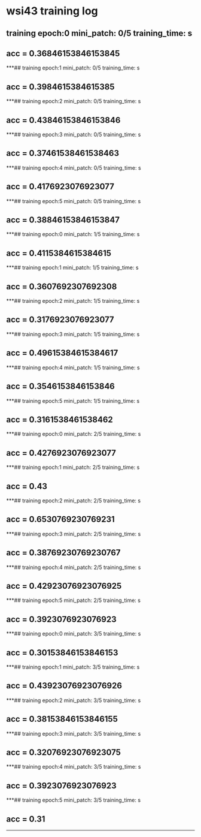 # wsi43 training log
## training    epoch:0   mini_patch: 0/5   training_time: <built-in function time>s

## acc = 0.36846153846153845
***## training    epoch:1   mini_patch: 0/5   training_time: <built-in function time>s

## acc = 0.3984615384615385
***## training    epoch:2   mini_patch: 0/5   training_time: <built-in function time>s

## acc = 0.43846153846153846
***## training    epoch:3   mini_patch: 0/5   training_time: <built-in function time>s

## acc = 0.37461538461538463
***## training    epoch:4   mini_patch: 0/5   training_time: <built-in function time>s

## acc = 0.4176923076923077
***## training    epoch:5   mini_patch: 0/5   training_time: <built-in function time>s

## acc = 0.38846153846153847
***## training    epoch:0   mini_patch: 1/5   training_time: <built-in function time>s

## acc = 0.4115384615384615
***## training    epoch:1   mini_patch: 1/5   training_time: <built-in function time>s

## acc = 0.3607692307692308
***## training    epoch:2   mini_patch: 1/5   training_time: <built-in function time>s

## acc = 0.3176923076923077
***## training    epoch:3   mini_patch: 1/5   training_time: <built-in function time>s

## acc = 0.49615384615384617
***## training    epoch:4   mini_patch: 1/5   training_time: <built-in function time>s

## acc = 0.3546153846153846
***## training    epoch:5   mini_patch: 1/5   training_time: <built-in function time>s

## acc = 0.3161538461538462
***## training    epoch:0   mini_patch: 2/5   training_time: <built-in function time>s

## acc = 0.4276923076923077
***## training    epoch:1   mini_patch: 2/5   training_time: <built-in function time>s

## acc = 0.43
***## training    epoch:2   mini_patch: 2/5   training_time: <built-in function time>s

## acc = 0.6530769230769231
***## training    epoch:3   mini_patch: 2/5   training_time: <built-in function time>s

## acc = 0.38769230769230767
***## training    epoch:4   mini_patch: 2/5   training_time: <built-in function time>s

## acc = 0.42923076923076925
***## training    epoch:5   mini_patch: 2/5   training_time: <built-in function time>s

## acc = 0.3923076923076923
***## training    epoch:0   mini_patch: 3/5   training_time: <built-in function time>s

## acc = 0.30153846153846153
***## training    epoch:1   mini_patch: 3/5   training_time: <built-in function time>s

## acc = 0.43923076923076926
***## training    epoch:2   mini_patch: 3/5   training_time: <built-in function time>s

## acc = 0.38153846153846155
***## training    epoch:3   mini_patch: 3/5   training_time: <built-in function time>s

## acc = 0.32076923076923075
***## training    epoch:4   mini_patch: 3/5   training_time: <built-in function time>s

## acc = 0.3923076923076923
***## training    epoch:5   mini_patch: 3/5   training_time: <built-in function time>s

## acc = 0.31
***